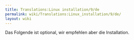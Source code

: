 ```yaml
---
title: Translations:Linux installation/9/de
permalink: wiki/Translations:Linux_installation/9/de/
layout: wiki
---
```


Das Folgende ist optional, wir empfehlen aber die Installation.
